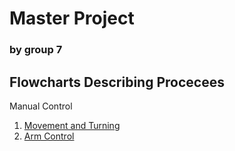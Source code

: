 # Master Project
### by group 7


## Flowcharts Describing Procecees
Manual Control
1. [Movement and Turning](https://github.com/jonbassoon25/Master_Project/blob/main/Manual%20Control%20Movement%20Overview.png)
2. [Arm Control](https://github.com/jonbassoon25/Master_Project/blob/main/Manual%20Control%20Arm%20Overview.png)
